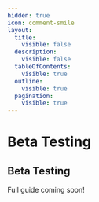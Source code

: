 ```yaml
---
hidden: true
icon: comment-smile
layout:
  title:
    visible: false
  description:
    visible: false
  tableOfContents:
    visible: true
  outline:
    visible: true
  pagination:
    visible: true
---
```


# Beta Testing

## Beta Testing

Full guide coming soon!
